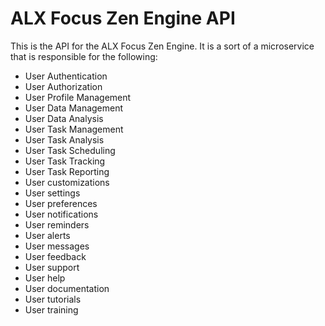 # ALX Focus Zen Engine API
This is the API for the ALX Focus Zen Engine. It is a sort of a microservice that is responsible for the following:
- User Authentication
- User Authorization
- User Profile Management
- User Data Management
- User Data Analysis
- User Task Management
- User Task Analysis
- User Task Scheduling
- User Task Tracking
- User Task Reporting
- User customizations
- User settings
- User preferences
- User notifications
- User reminders
- User alerts
- User messages
- User feedback
- User support
- User help
- User documentation
- User tutorials
- User training

